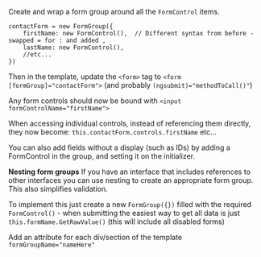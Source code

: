 Create and wrap a form group around all the `FormControl` items.
```
contactForm = new FormGroup({
    firstName: new FormControl(),  // Different syntax from before - swapped = for : and added ,
    lastName: new FormControl(),
    //etc...
})
```
Then in the template, update the `<form>` tag to `<form [formGroup]="contactForm">` 
(and probably `(ngsubmit)="methodToCall()"`)

Any form controls should now be bound with `<input formControlName="firstName">`

When accessing individual controls, instead of referencing them directly, they now become:
`this.contactForm.controls.firstName` etc...

You can also add fields without a display (such as IDs) by adding a FormControl in the group, and setting it on the initializer.

**Nesting form groups**
If you have an interface that includes references to other interfaces you can use nesting to create an appropriate form group.  This also simplifies validation.

To implement this just create a new `FormGroup({})` filled with the required `FormControl()` - when submitting the easiest way to get all data is just `this.formName.GetRawValue()` (this will include all disabled forms)

Add an attribute for each div/section of the template `formGroupName="nameHere"`